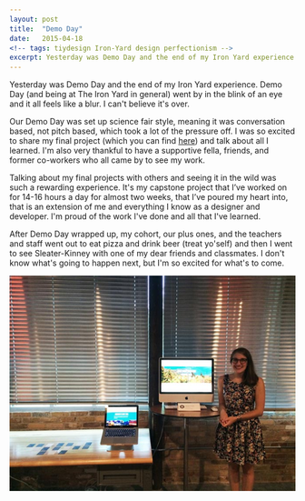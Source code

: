 ```yaml
---
layout: post
title:  "Demo Day"
date:   2015-04-18
<!-- tags: tiydesign Iron-Yard design perfectionism -->
excerpt: Yesterday was Demo Day and the end of my Iron Yard experience. Demo Day (and being at The Iron Yard in general) went by in the blink of an eye and it all feels like a blur. I can't believe it's over. 
---
```


Yesterday was Demo Day and the end of my Iron Yard experience. Demo Day (and being at The Iron Yard in general) went by in the blink of an eye and it all feels like a blur. I can't believe it's over.

Our Demo Day was set up science fair style, meaning it was conversation based, not pitch based, which took a lot of the pressure off.  I was so excited to share my final project (which you can find <a href="http://jessecrow.com/projects/nationalparks.html">here</a>) and talk about all I learned. I'm also very thankful to have a supportive fella, friends, and former co-workers who all came by to see my work.

Talking about my final projects with others and seeing it in the wild was such a rewarding experience. It's my capstone project that I’ve worked on for 14-16 hours a day for almost two weeks, that I’ve poured my heart into, that is an extension of me and everything I know as a designer and developer. I'm proud of the work I've done and all that I've learned.

After Demo Day wrapped up, my cohort, our plus ones, and the teachers and staff went out to eat pizza and drink beer (treat yo'self) and then I went to see Sleater-Kinney with one of my dear friends and classmates. I don't know what's going to happen next, but I'm so excited for what's to come.

<img src="/img/blog/demoday.jpg" alt="my booth setup at demo day">